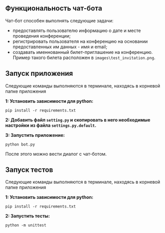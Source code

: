 ## Функциональность чат-бота
Чат-бот способен выполнять следующие задачи:
* предоставлять пользователю информацию о дате и месте проведения конференции;
* регистрировать пользователя на конференцию на основании предоставленных им данных - имя и email;
* создавать именнованный билет-приглашение на конференцию. Пример такого билета расположен в `images\test_invitation.png`.


## Запуск приложения
Следующие команды выполняются в терминале, находясь в корневой папке приложения

**1: Установить зависимости для python:**
```
pip install -r requirements.txt
```

**2: Добавить файл `setting.py` и скопировать в него необходимые настройки из файла `settings.py.default`.**

**3: Запустить приложение:**
```
python bot.py
```

После этого можно вести диалог с чат-ботом.

## Запуск тестов
Следующие команды выполняются в терминале, находясь в корневой папке приложения

**1: Установить зависимости для python:**
```
pip install -r requirements.txt
```
**2: Запустить тесты:**
```
python -m unittest
```